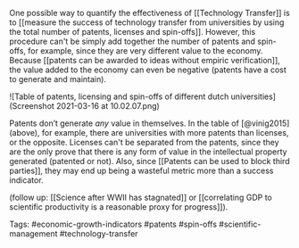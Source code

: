 One possible way to quantify the effectiveness of [[Technology Transfer]] is to [[measure the success of technology transfer from universities by using the total number of patents, licenses and spin-offs]]. However, this procedure can't be simply add together the number of patents and spin-offs, for example, since they are very different value to the economy. Because [[patents can be awarded to ideas without empiric verification]], the value added to the economy can even be negative (patents have a cost to generate and maintain). 

![Table of patents, licensing and spin-offs of different dutch universities](Screenshot 2021-03-16 at 10.02.07.png)

Patents don’t generate *any* value in themselves. In the table of [@vinig2015] (above), for example, there are universities with more patents than licenses, or the opposite. Licenses can't be separated from the patents, since they are the only prove that there is any form of value in the intellectual property generated (patented or not). Also, since [[Patents can be used to block third parties]], they may end up being a wasteful metric more than a success indicator.  

(follow up: [[Science after WWII has stagnated]] or [[correlating GDP to scientific productivity is a reasonable proxy for progress]]). 

Tags: #economic-growth-indicators #patents #spin-offs #scientific-management #technology-transfer 